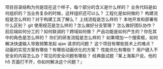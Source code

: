 项目目录结构为何是现在这个样子，每个部分的含义是什么样的？
业务代码是如何组织的？当业务复杂的时候，这样组织还可以么？
工程化是如何做的？
构建流程是怎么样的？对于构建工具了解么？
上线流程是怎么样的？
本地开发和部署有什么区别？
git 使用规范是怎么样的？怎么做好分支管理？
怎么做好团队协作？
前后端如何分工的？如何联调的？跨域如何做？
产品功能是如何产生的？你在其中的角色是怎么样的？
你们的研发流程是怎么样的？
如果增加一个搜索框，如何解决快速输入导致频繁发起 ajax 请求的问题？
这个项目有哪些技术上的难点？
动画的实现方案有哪些？有哪些动画优化的方案？
性能优化有哪些？
用户键入不安全的内容怎么办？常见的安全问题有哪些？
经典面试题『某上海客户说，他的 h5 页面打不开，你如何解决这个问题？』
